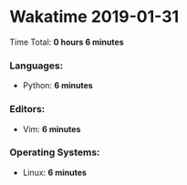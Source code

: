 # Wakatime 2019-01-31

Time Total: **0 hours 6 minutes**

### Languages:
- Python: **6 minutes** 

### Editors:
- Vim: **6 minutes** 

### Operating Systems:
- Linux: **6 minutes** 

